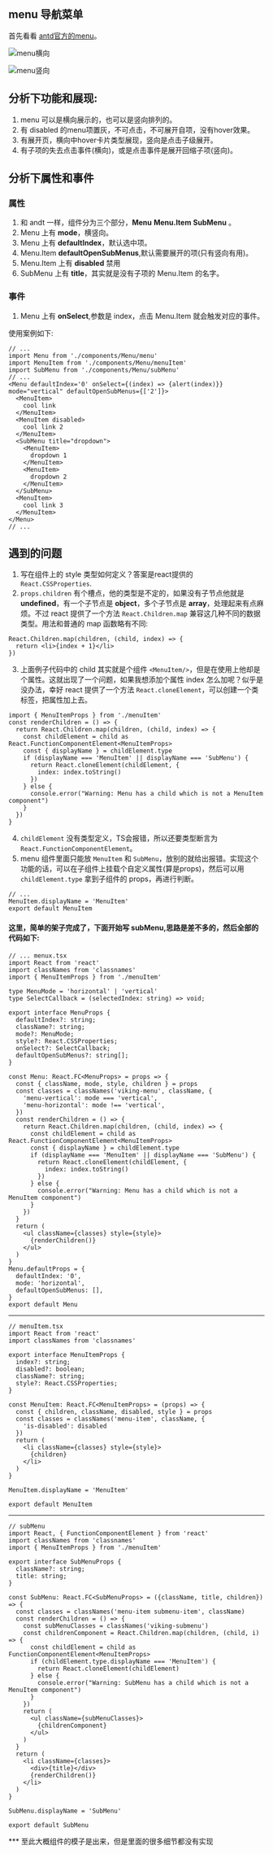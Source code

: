 ## menu 导航菜单

首先看看 [antd官方的menu](https://ant.design/components/menu-cn/)。

![menu横向](../../../../public/react-hooks/antd-menu1.png)

![menu竖向](../../../../public/react-hooks/antd-menu2.png)

## 分析下功能和展现:

1. menu 可以是横向展示的，也可以是竖向排列的。
2. 有 disabled 的menu项置灰，不可点击，不可展开自项，没有hover效果。
3. 有展开页，横向中hover卡片类型展现，竖向是点击子级展开。
4. 有子项的失去点击事件(横向)，或是点击事件是展开回缩子项(竖向)。

## 分析下属性和事件

### 属性
1. 和 andt 一样，组件分为三个部分，**Menu** **Menu.Item** **SubMenu** 。
2. Menu 上有 **mode**，横竖向。
3. Menu 上有 **defaultIndex**，默认选中项。
4. Menu.Item **defaultOpenSubMenus**,默认需要展开的项(只有竖向有用)。
5. Menu.Item 上有 **disabled** 禁用
6. SubMenu 上有 **title**，其实就是没有子项的 Menu.Item 的名字。

### 事件
1. Menu 上有 **onSelect**,参数是 index，点击 Menu.Item 就会触发对应的事件。

使用案例如下:
```tsx
// ...
import Menu from './components/Menu/menu'
import MenuItem from './components/Menu/menuItem'  
import SubMenu from './components/Menu/subMenu'
// ...
<Menu defaultIndex='0' onSelect={(index) => {alert(index)}} mode="vertical" defaultOpenSubMenus={['2']}>
  <MenuItem>
    cool link
  </MenuItem>
  <MenuItem disabled>
    cool link 2
  </MenuItem> 
  <SubMenu title="dropdown">
    <MenuItem>
      dropdown 1
    </MenuItem>
    <MenuItem>
      dropdown 2
    </MenuItem>
  </SubMenu>        
  <MenuItem>
    cool link 3
  </MenuItem>
</Menu>
// ...
```

## 遇到的问题

1. 写在组件上的 style 类型如何定义？答案是react提供的 `React.CSSProperties`.
2. `props.children` 有个槽点，他的类型是不定的，如果没有子节点他就是  **undefined**，有一个子节点是 **object**，多个子节点是 **array**，处理起来有点麻烦。不过 react 提供了一个方法 `React.Children.map` 兼容这几种不同的数据类型。用法和普通的 map 函数略有不同:
```tsx
React.Children.map(children, (child, index) => {
  return <li>{index + 1}</li>
})
```
3. 上面例子代码中的 child 其实就是个组件 `<MenuItem/>`，但是在使用上他却是个属性。这就出现了一个问题，如果我想添加个属性 index 怎么加呢？似乎是没办法，幸好 react 提供了一个方法 `React.cloneElement`，可以创建一个类标签，把属性加上去。
```tsx
import { MenuItemProps } from './menuItem'
const renderChildren = () => {
  return React.Children.map(children, (child, index) => {
    const childElement = child as React.FunctionComponentElement<MenuItemProps>
    const { displayName } = childElement.type
    if (displayName === 'MenuItem' || displayName === 'SubMenu') {
      return React.cloneElement(childElement, {
        index: index.toString()
      })
    } else {
      console.error("Warning: Menu has a child which is not a MenuItem component")
    }
  })
}
```
4. `childElement` 没有类型定义，TS会报错，所以还要类型断言为 `React.FunctionComponentElement`。
5. menu 组件里面只能放 `MenuItem` 和 `SubMenu`，放别的就给出报错。实现这个功能的话，可以在子组件上挂载个自定义属性(算是props)，然后可以用 `childElement.type` 拿到子组件的 props，再进行判断。
```tsx
// ...
MenuItem.displayName = 'MenuItem'
export default MenuItem
```

#### 这里，简单的架子完成了，下面开始写 subMenu,思路是差不多的，然后全部的代码如下:
```tsx
// ... menux.tsx
import React from 'react'
import classNames from 'classnames'
import { MenuItemProps } from './menuItem'

type MenuMode = 'horizontal' | 'vertical'
type SelectCallback = (selectedIndex: string) => void;

export interface MenuProps {
  defaultIndex?: string;
  className?: string;
  mode?: MenuMode;
  style?: React.CSSProperties;
  onSelect?: SelectCallback;
  defaultOpenSubMenus?: string[];
}

const Menu: React.FC<MenuProps> = props => {
  const { className, mode, style, children } = props
  const classes = classNames('viking-menu', className, {
    'menu-vertical': mode === 'vertical',
    'menu-horizontal': mode !== 'vertical',
  })
  const renderChildren = () => {
    return React.Children.map(children, (child, index) => {
      const childElement = child as React.FunctionComponentElement<MenuItemProps>
      const { displayName } = childElement.type
      if (displayName === 'MenuItem' || displayName === 'SubMenu') {
        return React.cloneElement(childElement, {
          index: index.toString()
        })
      } else {
        console.error("Warning: Menu has a child which is not a MenuItem component")
      }
    })
  }
  return (
    <ul className={classes} style={style}>
      {renderChildren()}
    </ul>
  )
}
Menu.defaultProps = {
  defaultIndex: '0',
  mode: 'horizontal',
  defaultOpenSubMenus: [],
}
export default Menu
```
***
```tsx
// menuItem.tsx
import React from 'react'
import classNames from 'classnames'

export interface MenuItemProps {
  index?: string;
  disabled?: boolean;
  className?: string;
  style?: React.CSSProperties;
}

const MenuItem: React.FC<MenuItemProps> = (props) => {
  const { children, className, disabled, style } = props
  const classes = classNames('menu-item', className, {
    'is-disabled': disabled
  })
  return (
    <li className={classes} style={style}>
      {children}
    </li>
  )
}

MenuItem.displayName = 'MenuItem'

export default MenuItem
```
***
```tsx
// subMenu
import React, { FunctionComponentElement } from 'react'
import classNames from 'classnames'
import { MenuItemProps } from './menuItem'

export interface SubMenuProps {
  className?: string;
  title: string;
}

const SubMenu: React.FC<SubMenuProps> = ({className, title, children}) => {
  const classes = classNames('menu-item submenu-item', className)
  const renderChildren = () => {
    const subMenuClasses = classNames('viking-submenu')
    const childrenComponent = React.Children.map(children, (child, i) => {
      const childElement = child as FunctionComponentElement<MenuItemProps>
      if (childElement.type.displayName === 'MenuItem') {
        return React.cloneElement(childElement)
      } else {
        console.error("Warning: SubMenu has a child which is not a MenuItem component")
      }
    })
    return (
      <ul className={subMenuClasses}>
        {childrenComponent}
      </ul>
    )
  }
  return (
    <li className={classes}>
      <div>{title}</div>
      {renderChildren()}
    </li>
  )
}

SubMenu.displayName = 'SubMenu'

export default SubMenu
```

*** 至此大概组件的模子是出来，但是里面的很多细节都没有实现